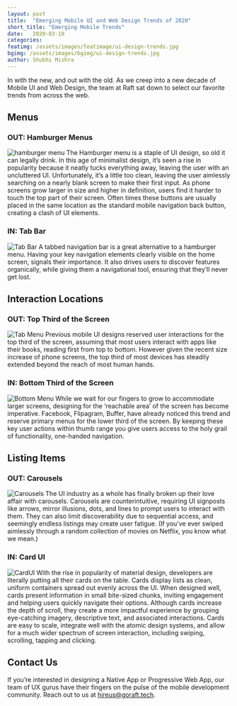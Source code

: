 ```yaml
---
layout: post
title:  "Emerging Mobile UI and Web Design Trends of 2020"
short_title: "Emerging Mobile Trends"
date:   2020-03-10
categories:
featimg: /assets/images/featimage/ui-design-trends.jpg
bgimg: /assets/images/bgimg/ui-design-trends.jpg
author: Shubhi Mishra
---
```


In with the new, and out with the old. As we creep into a new decade of Mobile UI and Web Design, the team at Raft sat down to select our favorite trends from across the web.  

## Menus
### OUT: Hamburger Menus

![hamburger menu](/assets/images/ui-design-trends/out-hamburger-menu.jpg)
The Hamburger menu is a staple of UI design, so old it can legally drink. In this age of minimalist design, it’s seen a rise in popularity because it neatly tucks everything away, leaving the user with an uncluttered UI. Unfortunately, it’s a little too clean, leaving the user aimlessly searching on a nearly blank screen to make their first input. As phone screens grow larger in size and higher in definition, users find it harder to touch the top part of their screen. Often times these buttons are usually placed in the same location as the standard mobile navigation back button, creating a clash of UI elements.

### IN: Tab Bar

![Tab Bar](/assets/images/ui-design-trends/in-tabbed-nav.png)
A tabbed navigation bar is a great alternative to a hamburger menu. Having your key navigation elements clearly visible on the home screen, signals their importance. It also drives users to discover features organically, while giving them a navigational tool, ensuring that they’ll never get lost.

## Interaction Locations

### OUT: Top Third of the Screen

![Tab Menu](/assets/images/ui-design-trends/out-top-third.png)
Previous mobile UI designs reserved user interactions for the top third of the screen, assuming that most users interact with apps like their books, reading first from top to bottom. However given the recent size increase of phone screens, the top third of most devices has steadily extended beyond the reach of most human hands.

### IN: Bottom Third of the Screen

![Bottom Menu](/assets/images/ui-design-trends/in-bottom-third.png)
While we wait for our fingers to grow to accommodate larger screens, designing for the ‘reachable area’ of the screen has become imperative. Facebook, Flipagram, Buffer, have already noticed this trend and reserve primary menus for the lower third of the screen. By keeping these key user actions within thumb range you give users access to the holy grail of functionality, one-handed navigation.

## Listing Items

### OUT: Carousels

![Carousels](/assets/images/ui-design-trends/out-carousels.jpg)
The UI industry as a whole has finally broken up their love affair with carousels. Carousels are counterintuitive, requiring UI signposts like arrows, mirror illusions, dots, and lines to prompt users to interact with them. They can also limit discoverability due to sequential access, and seemingly endless listings may create user fatigue. (If you’ve ever swiped aimlessly through a random collection of movies on Netflix, you know what we mean.)

### IN: Card UI

![CardUI](/assets/images/ui-design-trends/in-cards.png)
With the rise in popularity of material design, developers are literally putting all their cards on the table. Cards display lists as clean, uniform containers spread out evenly across the UI. When designed well, cards present information in small bite-sized chunks, inviting engagement and helping users quickly navigate their options. Although cards increase the depth of scroll, they create a more impactful experience by grouping eye-catching imagery, descriptive text, and associated interactions. Cards are easy to scale, integrate well with the atomic design systems, and allow for a much wider spectrum of screen interaction, including swiping, scrolling, tapping and clicking.

## Contact Us

If you’re interested in designing a Native App or Progressive Web App, our team of UX gurus have their fingers on the pulse of the mobile development community. Reach out to us at [hireus@goraft.tech](mailto:hireus@goraft.tech).
